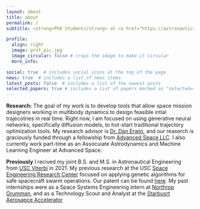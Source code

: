 ```yaml
---
layout: about
title: about
permalink: /
subtitle: <strong>PhD Student</strong> at <a href="https://astronautics.usc.edu/">USC</a>,<br> Dept. of Astronautical Engineering. <br> <br> Associate Astrodynamics and Machine Learning Engineer,<br><a href="https://advancedspace.com/">Advanced Space</a>.

profile:
  align: right
  image: prof_pic.jpg
  image_circular: false # crops the image to make it circular
  more_info: 

social: true  # includes social icons at the top of the page
news: true  # includes a list of news items
latest_posts: false  # includes a list of the newest posts
selected_papers: true # includes a list of papers marked as "selected={true}"
---
```


**Research:** The goal of my work is to develop tools that allow space mission designers working in multibody dynamics to design feasible intial trajecotries in real time. Right now, I am focused on using generative neural networks, specifically diffusion models, to hot-start traditional trajectory optimization tools. My research advisor is [Dr. Dan Erwin](https://viterbi.usc.edu/directory/faculty/Erwin/Daniel), and our reaserch is graciously funded through a fellowship from [Advanced Space LLC](https://advancedspace.com/). I also currently work part-time as an Assocuiate Astrodynamics and Machine Learning Engineer at Advanced Space. 

**Previously** I recived my joint B.S. and M.S. in Astronautical Engineering from [USC Viterbi](https://astronautics.usc.edu/) in 2021. My previous research at the USC [Space Engineering Research Center](https://www.isi.edu/centers-serc/) focused on applying genetic algorithms for safe spacecraft swarm operations. Our patent can be found [here](https://scholar.google.com/citations?view_op=view_citation&hl=en&user=7S8svBwAAAAJ&citation_for_view=7S8svBwAAAAJ:u5HHmVD_uO8C). My past internships were as a Space Systems Engineering intern at [Northrop Grumman](https://www.northropgrumman.com/), and as a Technology Scout and Analyst at the [Starbusrt Aerosapce Accelerator](https://starburst.aero/)
